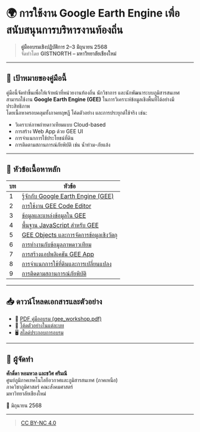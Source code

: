 # 🌍 การใช้งาน Google Earth Engine เพื่อสนับสนุนการบริหารงานท้องถิ่น

> **คู่มืออบรมเชิงปฏิบัติการ 2–3 มิถุนายน 2568**  
> จัดทำโดย **GISTNORTH – มหาวิทยาลัยเชียงใหม่**

---

## 🧭 เป้าหมายของคู่มือนี้

คู่มือนี้จัดทำขึ้นเพื่อให้เจ้าหน้าที่หน่วยงานท้องถิ่น นักวิชาการ และนักพัฒนาระบบภูมิสารสนเทศ  
สามารถใช้งาน **Google Earth Engine (GEE)** ในการวิเคราะห์ข้อมูลเชิงพื้นที่ได้อย่างมีประสิทธิภาพ  
โดยเนื้อหาครอบคลุมทั้งภาคทฤษฎี โค้ดตัวอย่าง และการประยุกต์ใช้จริง เช่น:

- วิเคราะห์ภาพถ่ายดาวเทียมแบบ Cloud-based
- การสร้าง Web App ด้วย GEE UI
- การจำแนกการใช้ประโยชน์ที่ดิน
- การติดตามสถานการณ์ภัยพิบัติ เช่น น้ำท่วม-ภัยแล้ง

---

## 🧩 หัวข้อเนื้อหาหลัก

| บท | หัวข้อ |
|----|--------|
| 1 | [รู้จักกับ Google Earth Engine (GEE)](gee_workshop_chapter1.md) |
| 2 | [การใช้งาน GEE Code Editor](gee_workshop_chapter2.md) |
| 3 | [ข้อมูลและแหล่งข้อมูลใน GEE](gee_workshop_chapter3.md) |
| 4 | [พื้นฐาน JavaScript สำหรับ GEE](gee_workshop_chapter4.md) |
| 5 | [GEE Objects และการจัดการข้อมูลเชิงวัตถุ](gee_workshop_chapter5.md) |
| 6 | [การทำงานกับข้อมูลภาพดาวเทียม](gee_workshop_chapter6.md) |
| 7 | [การสร้างแอปพลิเคชัน GEE App](gee_workshop_chapter7.md) |
| 8 | [การจำแนกการใช้ที่ดินและการเปลี่ยนแปลง](gee_workshop_chapter8.md) |
| 9 | [การติดตามสถานการณ์ภัยพิบัติ](gee_workshop_chapter9.md) |

---

## 📥 ดาวน์โหลดเอกสารและตัวอย่าง

- 🔗 [PDF คู่มืออบรม (gee_workshop.pdf)](https://github.com/gistnorth/gistnorth_gee/blob/main/gee_workshop.pdf)
- 📁 [โค้ดตัวอย่างในแต่ละบท](https://github.com/gistnorth/gistnorth_gee/tree/main/examples)
- 🖥️ [สไลด์ประกอบการอบรม](https://github.com/gistnorth/gistnorth_gee/tree/main/slides)

---

## 📝 ผู้จัดทำ

**ศักดิ์ดา หอมหวล และชวิศ ศรีมณี**  
ศูนย์ภูมิภาคเทคโนโลยีอวกาศและภูมิสารสนเทศ (ภาคเหนือ)  
ภาควิชาภูมิศาสตร์ คณะสังคมศาสตร์  
มหาวิทยาลัยเชียงใหม่

📅 มิถุนายน 2568  

---

>  [CC BY-NC 4.0](https://creativecommons.org/licenses/by-nc/4.0/deed.th)
